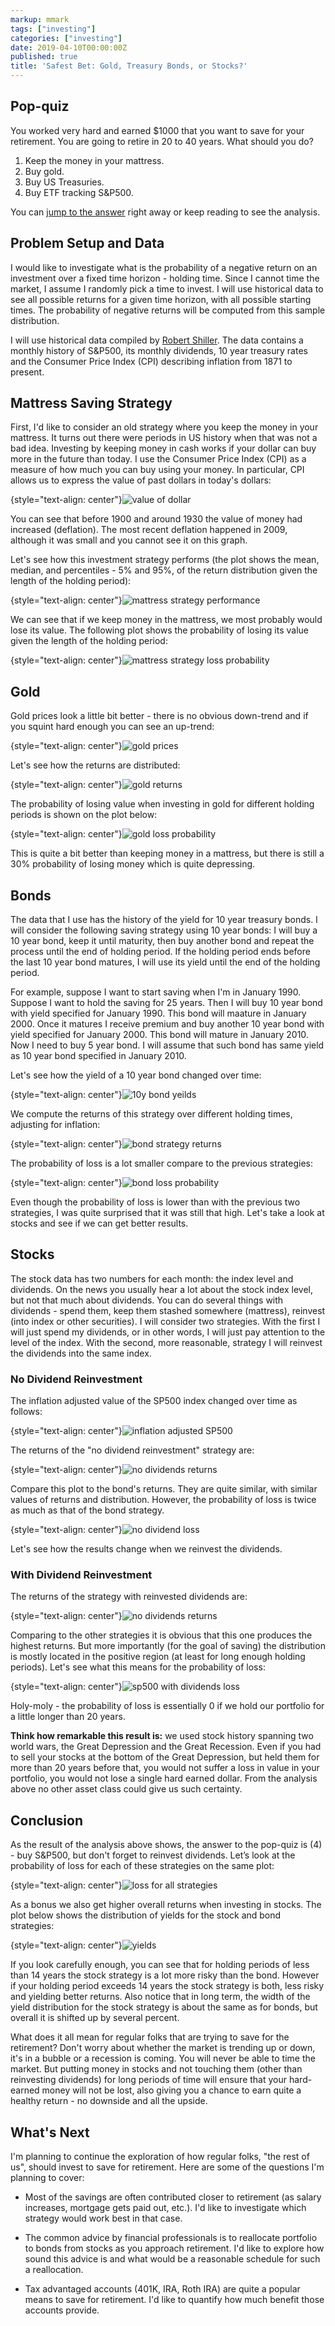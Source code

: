 ```yaml
---
markup: mmark
tags: ["investing"]
categories: ["investing"]
date: 2019-04-10T00:00:00Z
published: true
title: 'Safest Bet: Gold, Treasury Bonds, or Stocks?'
---
```


## Pop-quiz

You worked very hard and earned $1000 that you want to save for your retirement. 
You are going to retire in 20 to 40 years. What should you do?

1) Keep the money in your mattress.
2) Buy gold.
3) Buy US Treasuries.
4) Buy ETF tracking S&P500.

You can [jump to the answer](#conclusion) right away or keep reading to see the 
analysis.

## Problem Setup and Data

I would like to investigate what is the probability of a negative return on 
an investment over a fixed time horizon - holding time. Since I cannot time the 
market, I assume I randomly pick a time to invest. I will use historical data to 
see all possible returns for a given time horizon, with all possible starting 
times. The probability of negative returns will be computed from this sample 
distribution.

I will use historical data compiled by [Robert Shiller](http://www.econ.yale.edu/~shiller/data.htm).
The data contains a monthly history of S&P500, its monthly dividends, 10 year
treasury rates and the Consumer Price Index (CPI) describing inflation
from 1871 to present.

## Mattress Saving Strategy

First, I'd like to consider an old strategy where you keep the money in your 
mattress. It turns out there were periods in US history when that was not a bad 
idea. Investing by keeping money in cash works if your dollar can buy more in
the future than today. I use the Consumer Price Index (CPI) as a measure of how 
much you can buy using your money. In particular, CPI allows us to express the
value of past dollars in today's dollars:

{style="text-align: center"}![value of dollar](/images/dollar.png)

You can see that before 1900 and around 1930 the value of money had increased 
(deflation). The most recent deflation happened in 2009, although it was small 
and you cannot see it on this graph. 

Let's see how this investment strategy performs (the plot shows the mean, median,
and percentiles - 5% and 95%, of the return distribution given the length of the
holding period):

{style="text-align: center"}![mattress strategy performance](/images/mattress.png)

We can see that if we keep money in the mattress, we most probably would lose 
its value. The following plot shows the probability of losing its value given
the length of the holding period:

{style="text-align: center"}![mattress strategy loss probability](/images/p-mattress.png)

## Gold

Gold prices look a little bit better - there is no obvious down-trend and if you 
squint hard enough you can see an up-trend:

{style="text-align: center"}![gold prices](/images/gold-history.png)

Let's see how the returns are distributed:

{style="text-align: center"}![gold returns](/images/gold-rets.png)

The probability of losing value when investing in gold for different holding 
periods is shown on the plot below:

{style="text-align: center"}![gold loss probability](/images/gold-loss.png)

This is quite a bit better than keeping money in a mattress, but there is still 
a 30% probability of losing money which is quite depressing.

## Bonds

The data that I use has the history of the yield for 10 year treasury bonds. I
will consider the following saving strategy using 10 year bonds: I will buy
a 10 year bond, keep it until maturity, then buy another bond and repeat the
process until the end of holding period. If the holding period ends before the 
last 10 year bond matures, I will use its yield until the end of the holding 
period.

For example, suppose I want to start saving when I'm in January 1990. Suppose
I want to hold the saving for 25 years. Then I will buy 10 year bond with yield
specified for January 1990. This bond will maature in January 2000. Once it 
matures I receive premium and buy another 10 year bond with yield specified for
January 2000. This bond will mature in January 2010. Now I need to buy 5 year 
bond. I will assume that such bond has same yield as 10 year bond specified in
January 2010. 

Let's see how the yield of a 10 year bond changed over time:

{style="text-align: center"}![10y bond yeilds](/images/bond-hist.png)

We compute the returns of this strategy over different holding times, adjusting
for inflation:

{style="text-align: center"}![bond strategy returns](/images/bond-rets.png)

The probability of loss is a lot smaller compare to the previous strategies:

{style="text-align: center"}![bond loss probability](/images/bond-loss.png)

Even though the probability of loss is lower than with the previous two 
strategies, I was quite surprised that it was still that high. Let's take a
look at stocks and see if we can get better results.

## Stocks

The stock data has two numbers for each month: the index level and dividends.
On the news you usually hear a lot about the stock index level, but not that 
much about dividends. You can do several things with dividends - spend them, 
keep them stashed somewhere (mattress), reinvest (into index or other securities).
I will consider two strategies. With the first I will just spend my dividends, 
or in other words, I will just pay attention to the level of the index. With the 
second, more reasonable, strategy I will reinvest the dividends into the same 
index.

### No Dividend Reinvestment

The inflation adjusted value of the SP500 index changed over time as follows:

{style="text-align: center"}![inflation adjusted SP500](/images/sp500.png)

The returns of the "no dividend reinvestment" strategy are:

{style="text-align: center"}![no dividends returns](/images/sp500-nd-rets.png)

Compare this plot to the bond's returns. They are quite similar, with similar
values of returns and distribution. However, the probability of loss is twice
as much as that of the bond strategy.

{style="text-align: center"}![no dividend loss](/images/sp500-nd-loss.png)

Let's see how the results change when we reinvest the dividends.

### With Dividend Reinvestment

The returns of the strategy with reinvested dividends are:

{style="text-align: center"}![no dividends returns](/images/sp500-rets.png)

Comparing to the other strategies it is obvious that this one produces the 
highest returns. But more importantly (for the goal of saving) the distribution
is mostly located in the positive region (at least for long enough holding 
periods). Let's see what this means for the probability of loss:

{style="text-align: center"}![sp500 with dividends loss](/images/sp500-loss.png)

Holy-moly - the probability of loss is essentially 0 if we hold our portfolio
for a little longer than 20 years.

**Think how remarkable this result is:** we used stock history spanning
two world wars, the Great Depression and the Great Recession. Even if you had to 
sell your stocks at the bottom of the Great Depression, but held them for more 
than 20 years before that, you would not suffer a loss in value in your 
portfolio, you would not lose a single hard earned dollar. From the analysis 
above no other asset class could give us such certainty.

## Conclusion

As the result of the analysis above shows, the answer to the pop-quiz is (4) - 
buy S&P500, but don't forget to reinvest dividends. Let’s look at the 
probability of loss for each of these strategies on the same plot:

{style="text-align: center"}![loss for all strategies](/images/loss.png)

As a bonus we also get higher overall returns when investing in stocks. The
plot below shows the distribution of yields for the stock and bond strategies:

{style="text-align: center"}![yields](/images/yields.png)

If you look carefully enough, you can see that for holding periods of less than 
14 years the stock strategy is a lot more risky than the bond. However if your 
holding period exceeds 14 years the stock strategy is both, less risky and
yielding better returns. Also notice that in long term, the width of the yield
distribution for the stock strategy is about the same as for bonds, but overall
it is shifted up by several percent.

What does it all mean for regular folks that are trying to save for the 
retirement? Don't worry about whether the market is trending up or down, it's in 
a bubble or a recession is coming. You will never be able to time the market. 
But putting money in stocks and not touching them (other than reinvesting 
dividends) for long periods of time will ensure that your hard-earned money will
not be lost, also giving you a chance to earn quite a healthy return - no downside 
and all the upside.

## What's Next

I'm planning to continue the exploration of how regular folks, "the rest of us", 
should invest to save for retirement. Here are some of the questions I'm 
planning to cover:

* Most of the savings are often contributed closer to retirement (as salary
increases, mortgage gets paid out, etc.). I'd like to investigate
which strategy would work best in that case.

* The common advice by financial professionals is to reallocate portfolio
to bonds from stocks as you approach retirement. I'd like to explore how sound 
this advice is and what would be a reasonable schedule for such a reallocation.

* Tax advantaged accounts (401K, IRA, Roth IRA) are quite a popular means to
save for retirement. I'd like to quantify how much benefit those accounts
provide.

